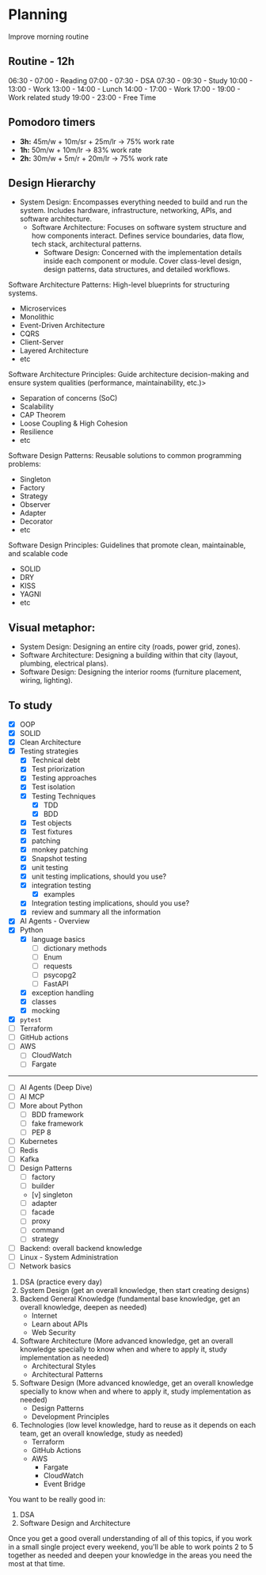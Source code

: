 # Planning
Improve morning routine
## Routine - 12h
06:30 - 07:00 - Reading
07:00 - 07:30 - DSA
07:30 - 09:30 - Study
10:00 - 13:00 - Work
13:00 - 14:00 - Lunch
14:00 - 17:00 - Work
17:00 - 19:00 - Work related study
19:00 - 23:00 - Free Time
## Pomodoro timers
- **3h:** 45m/w + 10m/sr + 25m/lr -> 75% work rate
- **1h:** 50m/w + 10m/lr -> 83% work rate
- **2h:** 30m/w + 5m/r + 20m/lr -> 75% work rate
## Design Hierarchy
- System Design: Encompasses everything needed to build and run the system. Includes hardware, infrastructure, networking, APIs, and software architecture.
	- Software Architecture: Focuses on software system structure and how components interact. Defines service boundaries, data flow, tech stack, architectural patterns.
		- Software Design: Concerned with the implementation details inside each component or module. Cover class-level design, design patterns, data structures, and detailed workflows.

Software Architecture Patterns: High-level blueprints for structuring systems.
- Microservices
- Monolithic
- Event-Driven Architecture
- CQRS
- Client-Server
- Layered Architecture
- etc

Software Architecture Principles: Guide architecture decision-making and ensure system qualities (performance, maintainability, etc.)>
- Separation of concerns (SoC)
- Scalability
- CAP Theorem
- Loose Coupling & High Cohesion
- Resilience
- etc

Software Design Patterns: Reusable solutions to common programming problems:
- Singleton
- Factory
- Strategy
- Observer
- Adapter
- Decorator
- etc

Software Design Principles: Guidelines that promote clean, maintainable, and scalable code
- SOLID
- DRY
- KISS
- YAGNI
- etc
## Visual metaphor:
- System Design: Designing an entire city (roads, power grid, zones).
- Software Architecture: Designing a building within that city (layout, plumbing, electrical plans).
- Software Design: Designing the interior rooms (furniture placement, wiring, lighting).
## To study
- [x] OOP
- [x] SOLID
- [x] Clean Architecture
- [x] Testing strategies
    - [x] Technical debt
    - [x] Test priorization
    - [x] Testing approaches
    - [x] Test isolation
    - [x] Testing Techniques
        - [x] TDD
        - [x] BDD
    - [x] Test objects
	- [x] Test fixtures
	- [x] patching
	- [x] monkey patching
	- [x] Snapshot testing
    - [x] unit testing
    - [x] unit testing implications, should you use?
    - [x] integration testing
	    - [x] examples
	- [x] Integration testing implications, should you use?
	- [x] review and summary all the information
- [x] AI Agents - Overview
- [x] Python
	- [x] language basics
		- [ ] dictionary methods
		- [ ] Enum
		- [ ] requests
		- [ ] psycopg2
		- [ ] FastAPI
	- [x] exception handling
	- [x] classes
	- [x] mocking
- [x] `pytest`
- [ ] Terraform
- [ ] GitHub actions
- [ ] AWS 
	- [ ] CloudWatch
	- [ ] Fargate
---
- [ ] AI Agents (Deep Dive)
- [ ] AI MCP
- [ ] More about Python
	- [ ] BDD framework
	- [ ] fake framework
	- [ ] PEP 8
- [ ] Kubernetes
- [ ] Redis
- [ ] Kafka
- [ ] Design Patterns
    - [ ] factory
    - [ ] builder
    - [v] singleton
    - [ ] adapter
    - [ ] facade
    - [ ] proxy
    - [ ] command
    - [ ] strategy
- [ ] Backend: overall backend knowledge
- [ ] Linux - System Administration
- [ ] Network basics

1. DSA (practice every day)
2. System Design (get an overall knowledge, then start creating designs)
3. Backend General Knowledge (fundamental base knowledge, get an overall knowledge, deepen as needed)
	- Internet
	- Learn about APIs
	- Web Security
4. Software Architecture (More advanced knowledge, get an overall knowledge specially to know when and where to apply it, study implementation as needed)
	- Architectural Styles
	- Architectural Patterns
5. Software Design (More advanced knowledge, get an overall knowledge specially to know when and where to apply it, study implementation as needed)
	- Design Patterns
	- Development Principles
6. Technologies (low level knowledge, hard to reuse as it depends on each team, get an overall knowledge, study as needed)
	- Terraform
	- GitHub Actions
	- AWS
		- Fargate
		- CloudWatch
		- Event Bridge

You want to be really good in:
1. DSA
2. Software Design and Architecture

Once you get a good overall understanding of all of this topics, if you work in a small single project every weekend, you'll be able to work points 2 to 5 together as needed and deepen your knowledge in the areas you need the most at that time.